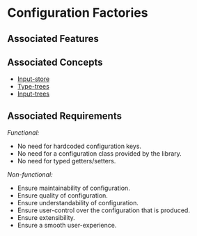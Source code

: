 # Configuration Factories

## Associated Features



## Associated Concepts

- [Input-store](./store.md)
- [Type-trees](../definition/type-trees.md)
- [Input-trees](../input/trees.md)

## Associated Requirements
_Functional:_
- No need for hardcoded configuration keys.
- No need for a configuration class provided by the library.
- No need for typed getters/setters.

_Non-functional:_
- Ensure maintainability of configuration.
- Ensure quality of configuration.
- Ensure understandability of configuration.
- Ensure user-control over the configuration that is produced.
- Ensure extensibility.
- Ensure a smooth user-experience.
